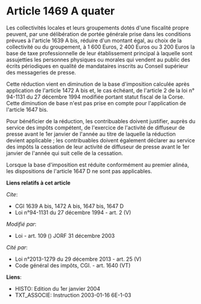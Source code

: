 # Article 1469 A quater

Les collectivités locales et leurs groupements dotés d'une fiscalité propre peuvent, par une délibération de portée générale
prise dans les conditions prévues à l'article 1639 A bis, réduire d'un montant égal, au choix de la collectivité ou du
groupement, à 1 600 Euros, 2 400 Euros ou 3 200 Euros la base de taxe professionnelle de leur établissement principal à
laquelle sont assujetties les personnes physiques ou morales qui vendent au public des écrits périodiques en qualité de
mandataires inscrits au Conseil supérieur des messageries de presse.

Cette réduction vient en diminution de la base d'imposition calculée après application de l'article 1472 A bis et, le cas
échéant, de l'article 2 de la loi n° 94-1131 du 27 décembre 1994 modifiée portant statut fiscal de la Corse. Cette diminution
de base n'est pas prise en compte pour l'application de l'article 1647 bis.

Pour bénéficier de la réduction, les contribuables doivent justifier, auprès du service des impôts compétent, de l'exercice
de l'activité de diffuseur de presse avant le 1er janvier de l'année au titre de laquelle la réduction devient applicable ;
les contribuables doivent également déclarer au service des impôts la cessation de leur activité de diffuseur de presse avant
le 1er janvier de l'année qui suit celle de la cessation.

Lorsque la base d'imposition est réduite conformément au premier alinéa, les dispositions de l'article 1647 D ne sont pas
applicables.

**Liens relatifs à cet article**

_Cite_:

  - CGI 1639 A bis, 1472 A bis, 1647 bis, 1647 D
  - Loi n°94-1131 du 27 décembre 1994 - art. 2 (V)

_Modifié par_:

  - Loi - art. 109 () JORF 31 décembre 2003

_Cité par_:

  - Loi n°2013-1279 du 29 décembre 2013 - art. 25 (V)
  - Code général des impôts, CGI. - art. 1640 (VT)

**Liens**:

  - HISTO: Edition du 1er janvier 2004
  - TXT_ASSOCIE: Instruction 2003-01-16 6E-1-03
